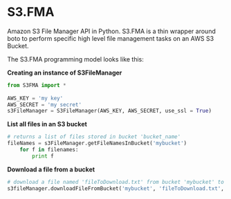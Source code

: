 S3.FMA
======

Amazon S3 File Manager API in Python. S3.FMA is a thin wrapper around boto to perform specific high level file management tasks on an AWS S3 Bucket.

The S3.FMA programming model looks like this:

**Creating an instance of S3FileManager**
```python
from S3FMA import *
 
AWS_KEY = 'my key'
AWS_SECRET = 'my secret'
s3FileManager = S3FileManager(AWS_KEY, AWS_SECRET, use_ssl = True)
```

**List all files in an S3 bucket**
```python
# returns a list of files stored in bucket 'bucket_name'
fileNames = s3FileManager.getFileNamesInBucket('mybucket')
    for f in filenames:
        print f
```

**Download a file from a bucket**
```python
# download a file named 'fileToDownload.txt' from bucket 'mybucket' to '~/Downloads/download_to_here/'
s3fileManager.downloadFileFromBucket('mybucket', 'fileToDownload.txt', '~/Downloads/download_to_here/')
```
